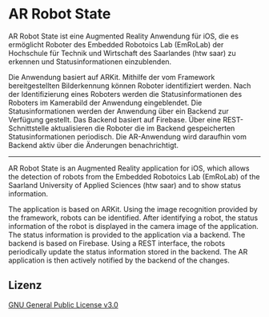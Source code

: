 # AR Robot State

AR Robot State ist eine Augmented Reality Anwendung für iOS, die es ermöglicht Roboter des Embedded Robotoics Lab (EmRoLab) der Hochschule für Technik und Wirtschaft des Saarlandes (htw saar) zu erkennen und Statusinformationen einzublenden. 

Die Anwendung basiert auf ARKit. Mithilfe der vom Framework bereitgestellten Bilderkennung können Roboter identifiziert werden. Nach der Identifizierung eines Roboters werden die Statusinformationen des Roboters im Kamerabild der Anwendung eingeblendet. Die Statusinformationen werden der Anwendung über ein Backend zur Verfügung gestellt. Das Backend basiert auf Firebase. Über eine REST-Schnittstelle aktualisieren die Roboter die im Backend gespeicherten Statusinformationen periodisch. Die AR-Anwendung wird daraufhin vom Backend aktiv über die Änderungen benachrichtigt. 

---

AR Robot State is an Augmented Reality application for iOS, which allows the detection of robots from the Embedded Robotoics Lab (EmRoLab) of the Saarland University of Applied Sciences (htw saar) and to show status information.

The application is based on ARKit. Using the image recognition provided by the framework, robots can be identified. After identifying a robot, the status information of the robot is displayed in the camera image of the application. The status information is provided to the application via a backend. The backend is based on Firebase. Using a REST interface, the robots periodically update the status information stored in the backend. The AR application is then actively notified by the backend of the changes.

## Lizenz
[GNU General Public License v3.0](https://github.com/htw-saar-informatik/ARRobotState/blob/master/LICENSE)
